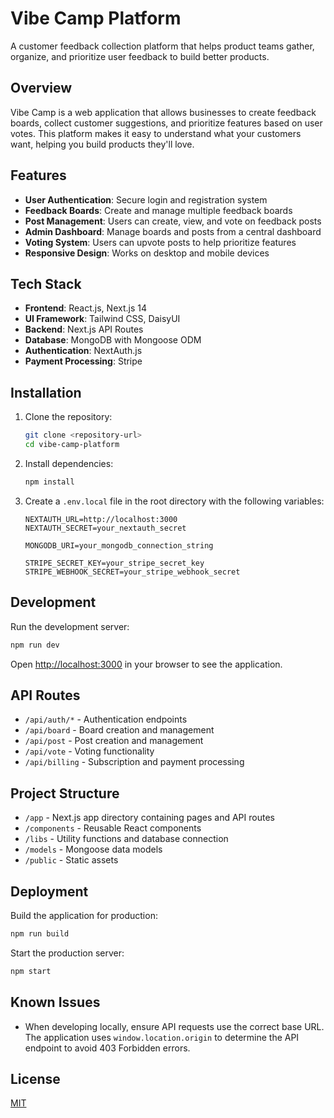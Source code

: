 # Vibe Camp Platform

A customer feedback collection platform that helps product teams gather, organize, and prioritize user feedback to build better products.

## Overview

Vibe Camp is a web application that allows businesses to create feedback boards, collect customer suggestions, and prioritize features based on user votes. This platform makes it easy to understand what your customers want, helping you build products they'll love.

## Features

- **User Authentication**: Secure login and registration system
- **Feedback Boards**: Create and manage multiple feedback boards
- **Post Management**: Users can create, view, and vote on feedback posts
- **Admin Dashboard**: Manage boards and posts from a central dashboard
- **Voting System**: Users can upvote posts to help prioritize features
- **Responsive Design**: Works on desktop and mobile devices

## Tech Stack

- **Frontend**: React.js, Next.js 14
- **UI Framework**: Tailwind CSS, DaisyUI
- **Backend**: Next.js API Routes
- **Database**: MongoDB with Mongoose ODM
- **Authentication**: NextAuth.js
- **Payment Processing**: Stripe

## Installation

1. Clone the repository:
   ```bash
   git clone <repository-url>
   cd vibe-camp-platform
   ```

2. Install dependencies:
   ```bash
   npm install
   ```

3. Create a `.env.local` file in the root directory with the following variables:
   ```
   NEXTAUTH_URL=http://localhost:3000
   NEXTAUTH_SECRET=your_nextauth_secret
   
   MONGODB_URI=your_mongodb_connection_string
   
   STRIPE_SECRET_KEY=your_stripe_secret_key
   STRIPE_WEBHOOK_SECRET=your_stripe_webhook_secret
   ```

## Development

Run the development server:

```bash
npm run dev
```

Open [http://localhost:3000](http://localhost:3000) in your browser to see the application.

## API Routes

- `/api/auth/*` - Authentication endpoints
- `/api/board` - Board creation and management
- `/api/post` - Post creation and management
- `/api/vote` - Voting functionality
- `/api/billing` - Subscription and payment processing

## Project Structure

- `/app` - Next.js app directory containing pages and API routes
- `/components` - Reusable React components
- `/libs` - Utility functions and database connection
- `/models` - Mongoose data models
- `/public` - Static assets

## Deployment

Build the application for production:

```bash
npm run build
```

Start the production server:

```bash
npm start
```

## Known Issues

- When developing locally, ensure API requests use the correct base URL. The application uses `window.location.origin` to determine the API endpoint to avoid 403 Forbidden errors.

## License

[MIT](LICENSE)